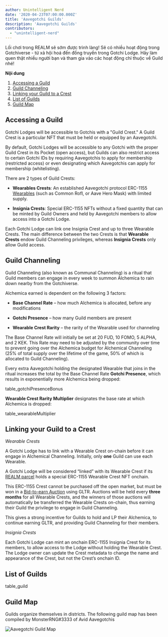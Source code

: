 ```yaml
---
author: Unintelligent Nerd
date: '2020-04-23T07:00:00.000Z'
title: 'Aavegotchi Guilds'
description: 'Aavegotchi Guilds'
contributors:
  - "unintelligent-nerd"
---
```


Lối chơi trong REALM sẽ sớm được trình làng! Sẽ có nhiều hoạt động trong Gotchiverse - từ xả hội hoá đến đồng truyền trong Gotchi Lodge. Hãy làm quen thật nhiều người bạn và tham gia vào các hoạt động chỉ thuộc về Guild nhé!

<div class="contentsBox">

**Nội dung**

<ol>
<li><a href=#accessing-a-guild>Accessing a Guild</a></li>
<li><a href=#guild-channeling>Guild Channeling</a></li>
<li><a href=#linking-your-guild-to-a-crest>Linking your Guild to a Crest</a></li>
<li><a href=#list-of-guilds>List of Guilds</a></li>
<li><a href=#guild-map>Guild Map</a></li>
</ol>

</div>

## Accessing a Guild

Gotchi Lodges will be accessible to Gotchis with a "Guild Crest." A Guild Crest is a particular NFT that must be held or equipped by an Aavegotchi.

By default, Gotchi Lodges will be accessible to any Gotchi with the proper Guild Crest in its Pocket (open access), but Guilds can also restrict access to certain Gotchi IDs by requiring Aavegotchis to apply for membership (restricted access) or even designating which Aavegotchis can apply for membership (whitelisting).

There are 2 types of Guild Crests:

* **Wearables Crests**: An established Aavegotchi protocol ERC-1155 [Wearables](/wearables) (such as Common Rofl, or Aave Hero Mask) with limited supply.

* **Insignia Crests**: Special ERC-1155 NFTs without a fixed quantity that can be minted by Guild Owners and held by Aavegotchi members to allow access into a Gotchi Lodge.

Each Gotchi Lodge can link one Insignia Crest and up to three Wearable Crests. The main difference between the two Crests is that **Wearable Crests** endow Guild Channeling privileges, whereas **Insignia Crests** only allow Guild access.

## Guild Channeling

Guild Channeling (also known as Communal Channeling) is a ritual that Guild members can engage in every week to summon Alchemica to rain down nearby from the Gotchiverse.

Alchemica earned is dependent on the following 3 factors:

* **Base Channel Rate** – how much Alchemica is allocated, before any modifications

* **Gotchi Presence** – how many Guild members are present

* **Wearable Crest Rarity** – the rarity of the Wearable used for channeling

The Base Channel Rate will initially be set at 20 FUD, 10 FOMO, 5 ALPHA, and 2 KEK. This Rate may need to be adjusted by the community over time to prevent going over the Alchemica budget for Alchemical Channeling (25% of total supply over the lifetime of the game, 50% of which is allocated to Guild Channeling).

Every extra Aavegotchi holding the designated Wearable that joins in the ritual increases the total by the Base Channel Rate **Gotchi Presence**, which results in exponentially more Alchemica being dropped:

table_gotchiPresenceBonus

**Wearable Crest Rarity Multiplier** designates the base rate at which Alchemica is dropped:

table_wearableMultiplier

## Linking your Guild to a Crest

*Wearable Crests*

A Gotchi Lodge has to link with a Wearable Crest on-chain before it can engage in Alchemical Channeling. Initially, only **one** Guild can use each Wearable.

A Gotchi Lodge will be considered “linked” with its Wearable Crest if its [REALM parcel](/gotchiverse#realm-parcel-sizes) holds a special ERC-1155 Wearable Crest NFT onchain.

This ERC-1155 Crest cannot be purchased off the open market, but must be won in a [Bid-to-earn Auction](/aauction) using GLTR. Auctions will be held every **three months** for all Wearable Crests, and the winners of those auctions will automatically be transferred the Wearable Crests on-chain, thus earning their Guild the privilege to engage in Guild Channeling.

This gives a strong incentive for Guilds to hold and LP their Alchemica, to continue earning GLTR, and providing Guild Channeling for their members.

*Insignia Crests*

Each Gotchi Lodge can mint an onchain ERC-1155 Insignia Crest for its members, to allow access to the Lodge without holding the Wearable Crest. The Lodge owner can update the Crest metadata to change the name and appearance of the Crest, but not the Crest’s onchain ID.

## List of Guilds

table_guild

## Guild Map

Guilds organize themselves in districts. The following guild map has been compiled by MonsterRNG#3333 of Avid Aavegotchis

<img class="bodyImage" src="/guild/guild-map.png" alt="Aavegotchi Guild Map" />